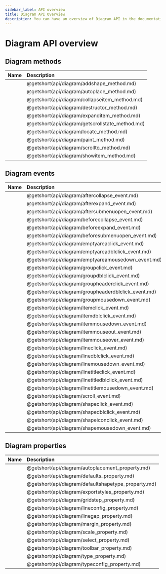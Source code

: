 ```yaml
---
sidebar_label: API overview
title: Diagram API Overview
description: You can have an overview of Diagram API in the documentation of the DHTMLX JavaScript Diagram library. Browse developer guides and API reference, try out code examples and live demos, and download a free 30-day evaluation version of DHTMLX Diagram.
---
```


# Diagram API overview

## Diagram methods

| Name                                     | Description                               |
| :--------------------------------------- | :---------------------------------------- |
| [](api/diagram/addshape_method.md)       | @getshort(api/diagram/addshape_method.md) |
| [](api/diagram/autoplace_method.md)      | @getshort(api/diagram/autoplace_method.md) |
| [](api/diagram/collapseitem_method.md)   | @getshort(api/diagram/collapseitem_method.md) |
| [](api/diagram/destructor_method.md)     | @getshort(api/diagram/destructor_method.md) |
| [](api/diagram/expanditem_method.md)     | @getshort(api/diagram/expanditem_method.md) |
| [](api/diagram/getscrollstate_method.md) | @getshort(api/diagram/getscrollstate_method.md) |
| [](api/diagram/locate_method.md)         | @getshort(api/diagram/locate_method.md) |
| [](api/diagram/paint_method.md)          | @getshort(api/diagram/paint_method.md) |
| [](api/diagram/scrollto_method.md)       | @getshort(api/diagram/scrollto_method.md) |
| [](api/diagram/showitem_method.md)       | @getshort(api/diagram/showitem_method.md) |

## Diagram events

| Name                                         | Description                                         |
| :------------------------------------------- | :-------------------------------------------------- |
| [](api/diagram/aftercollapse_event.md)       | @getshort(api/diagram/aftercollapse_event.md)       |
| [](api/diagram/afterexpand_event.md)         | @getshort(api/diagram/afterexpand_event.md)         |
| [](api/diagram/aftersubmenuopen_event.md)    | @getshort(api/diagram/aftersubmenuopen_event.md)    |
| [](api/diagram/beforecollapse_event.md)      | @getshort(api/diagram/beforecollapse_event.md)      |
| [](api/diagram/beforeexpand_event.md)        | @getshort(api/diagram/beforeexpand_event.md)        |
| [](api/diagram/beforesubmenuopen_event.md)   | @getshort(api/diagram/beforesubmenuopen_event.md)   |
| [](api/diagram/emptyareaclick_event.md)      | @getshort(api/diagram/emptyareaclick_event.md)      |
| [](api/diagram/emptyareadblclick_event.md)   | @getshort(api/diagram/emptyareadblclick_event.md)   |
| [](api/diagram/emptyareamousedown_event.md)  | @getshort(api/diagram/emptyareamousedown_event.md)  |
| [](api/diagram/groupclick_event.md)          | @getshort(api/diagram/groupclick_event.md)          |
| [](api/diagram/groupdblclick_event.md)       | @getshort(api/diagram/groupdblclick_event.md)       |
| [](api/diagram/groupheaderclick_event.md)    | @getshort(api/diagram/groupheaderclick_event.md)    |
| [](api/diagram/groupheaderdblclick_event.md) | @getshort(api/diagram/groupheaderdblclick_event.md) |
| [](api/diagram/groupmousedown_event.md)      | @getshort(api/diagram/groupmousedown_event.md)      |
| [](api/diagram/itemclick_event.md)           | @getshort(api/diagram/itemclick_event.md)           |
| [](api/diagram/itemdblclick_event.md)        | @getshort(api/diagram/itemdblclick_event.md)        |
| [](api/diagram/itemmousedown_event.md)       | @getshort(api/diagram/itemmousedown_event.md)       |
| [](api/diagram/itemmouseout_event.md)        | @getshort(api/diagram/itemmouseout_event.md)        |
| [](api/diagram/itemmouseover_event.md)       | @getshort(api/diagram/itemmouseover_event.md)       |
| [](api/diagram/lineclick_event.md)           | @getshort(api/diagram/lineclick_event.md)           |
| [](api/diagram/linedblclick_event.md)        | @getshort(api/diagram/linedblclick_event.md)        |
| [](api/diagram/linemousedown_event.md)       | @getshort(api/diagram/linemousedown_event.md)       |
| [](api/diagram/linetitleclick_event.md)      | @getshort(api/diagram/linetitleclick_event.md)      |
| [](api/diagram/linetitledblclick_event.md)   | @getshort(api/diagram/linetitledblclick_event.md)   |
| [](api/diagram/linetitlemousedown_event.md)  | @getshort(api/diagram/linetitlemousedown_event.md)  |
| [](api/diagram/scroll_event.md)              | @getshort(api/diagram/scroll_event.md)              |
| [](api/diagram/shapeclick_event.md)          | @getshort(api/diagram/shapeclick_event.md)          |
| [](api/diagram/shapedblclick_event.md)       | @getshort(api/diagram/shapedblclick_event.md)       |
| [](api/diagram/shapeiconclick_event.md)      | @getshort(api/diagram/shapeiconclick_event.md)      |
| [](api/diagram/shapemousedown_event.md)      | @getshort(api/diagram/shapemousedown_event.md)      |

## Diagram properties

| Name                                         | Description                                         |
| :------------------------------------------- | :-------------------------------------------------- |
| [](api/diagram/autoplacement_property.md)    | @getshort(api/diagram/autoplacement_property.md)    |
| [](api/diagram/defaults_property.md)         | @getshort(api/diagram/defaults_property.md)         |
| [](api/diagram/defaultshapetype_property.md) | @getshort(api/diagram/defaultshapetype_property.md) |
| [](api/diagram/exportstyles_property.md)     | @getshort(api/diagram/exportstyles_property.md)     |
| [](api/diagram/gridstep_property.md)         | @getshort(api/diagram/gridstep_property.md)         |
| [](api/diagram/lineconfig_property.md)       | @getshort(api/diagram/lineconfig_property.md)       |
| [](api/diagram/linegap_property.md)          | @getshort(api/diagram/linegap_property.md)          |
| [](api/diagram/margin_property.md)           | @getshort(api/diagram/margin_property.md)           |
| [](api/diagram/scale_property.md)            | @getshort(api/diagram/scale_property.md)            |
| [](api/diagram/select_property.md)           | @getshort(api/diagram/select_property.md)           |
| [](api/diagram/toolbar_property.md)          | @getshort(api/diagram/toolbar_property.md)          |
| [](api/diagram/type_property.md)             | @getshort(api/diagram/type_property.md)             |
| [](api/diagram/typeconfig_property.md)       | @getshort(api/diagram/typeconfig_property.md)       |